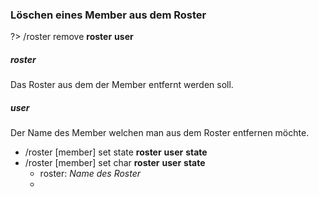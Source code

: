 ### Löschen eines Member aus dem Roster
?> /roster remove **roster** **user**

##### roster
Das Roster aus dem der Member entfernt werden soll.

##### user
Der Name des Member welchen man aus dem Roster entfernen möchte.


- /roster [member] set state **roster** **user** **state**
- /roster [member] set char **roster** **user** **state**
    - roster: _Name des Roster_
    - 